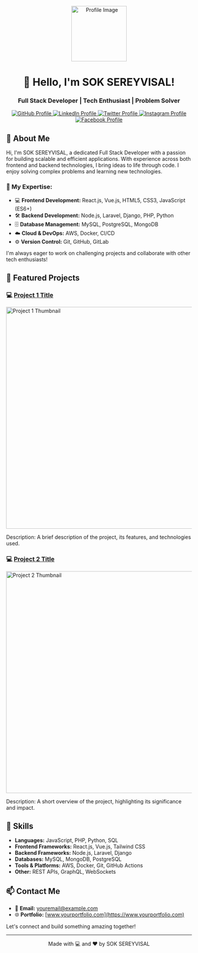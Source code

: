 <!-- Profile Header -->
<p align="center">
  <img src="https://scontent.fpnh10-1.fna.fbcdn.net/v/t39.30808-6/434808490_785437236981289_5826217270733088179_n.jpg?_nc_cat=109&ccb=1-7&_nc_sid=6ee11a&_nc_eui2=AeEn3Y3Wk1VXfEXm1cg3RpoLeMg3NU4pZxx4yDc1TilnHBacgFy0g0ub7COdZC3dnmmzMpslVGi00Hk7pQi-RWbh&_nc_ohc=WpsVG7ERf7QQ7kNvgEqUW4g&_nc_ht=scontent.fpnh10-1.fna&oh=00_AYBvS8XGxzifWf4bNMsYr5glWYSu5fvy-vQgslys3kTJ4g&oe=66CC88AD" alt="Profile Image" width="150" height="150">
</p>

<h1 align="center">👋 Hello, I'm SOK SEREYVISAL!</h1>
<h3 align="center">Full Stack Developer | Tech Enthusiast | Problem Solver</h3>

<!-- Social Icons -->
<p align="center">
  <a href="https://github.com/yourgithubprofile">
    <img src="https://img.shields.io/badge/GitHub-%23181717.svg?style=for-the-badge&logo=GitHub&logoColor=white" alt="GitHub Profile">
  </a>
  <a href="https://www.linkedin.com/in/sok-sereyvisal-3552712b1?utm_source=share&utm_campaign=share_via&utm_content=profile&utm_medium=android_app">
    <img src="https://img.shields.io/badge/LinkedIn-%230077B5.svg?style=for-the-badge&logo=LinkedIn&logoColor=white" alt="LinkedIn Profile">
  </a>
  <a href="https://twitter.com/yourprofile">
    <img src="https://img.shields.io/badge/Twitter-%231DA1F2.svg?style=for-the-badge&logo=Twitter&logoColor=white" alt="Twitter Profile">
  </a>
  <a href="https://www.instagram.com/yourprofile">
    <img src="https://img.shields.io/badge/Instagram-%23E4405F.svg?style=for-the-badge&logo=Instagram&logoColor=white" alt="Instagram Profile">
  </a>
  <a href="https://www.facebook.com/soksereyvisal85?mibextid=ZbWKwL">
    <img src="https://img.shields.io/badge/Facebook-%231877F2.svg?style=for-the-badge&logo=Facebook&logoColor=white" alt="Facebook Profile">
  </a>
</p>


<!-- About Section -->
## 📝 About Me

Hi, I'm SOK SEREYVISAL, a dedicated Full Stack Developer with a passion for building scalable and efficient applications. With experience across both frontend and backend technologies, I bring ideas to life through code. I enjoy solving complex problems and learning new technologies.

### 🔧 My Expertise:
- 💻 **Frontend Development:** React.js, Vue.js, HTML5, CSS3, JavaScript (ES6+)
- 🛠️ **Backend Development:** Node.js, Laravel, Django, PHP, Python
- 🗄️ **Database Management:** MySQL, PostgreSQL, MongoDB
- ☁️ **Cloud & DevOps:** AWS, Docker, CI/CD
- ⚙️ **Version Control:** Git, GitHub, GitLab

I'm always eager to work on challenging projects and collaborate with other tech enthusiasts!

<!-- Featured Projects -->
## 🌟 Featured Projects

### 💻 [Project 1 Title](https://github.com/yourprofile/project1)
<p>
  <img src="https://via.placeholder.com/600x300" alt="Project 1 Thumbnail" width="600">
</p>
Description: A brief description of the project, its features, and technologies used.

### 💻 [Project 2 Title](https://github.com/yourprofile/project2)
<p>
  <img src="https://via.placeholder.com/600x300" alt="Project 2 Thumbnail" width="600">
</p>
Description: A short overview of the project, highlighting its significance and impact.

<!-- Skills Section -->
## 🚀 Skills

- **Languages:** JavaScript, PHP, Python, SQL
- **Frontend Frameworks:** React.js, Vue.js, Tailwind CSS
- **Backend Frameworks:** Node.js, Laravel, Django
- **Databases:** MySQL, MongoDB, PostgreSQL
- **Tools & Platforms:** AWS, Docker, Git, GitHub Actions
- **Other:** REST APIs, GraphQL, WebSockets

<!-- Contact Section -->
## 📫 Contact Me

- 💌 **Email:** [youremail@example.com](mailto:youremail@example.com)
- 🌐 **Portfolio:** [www.yourportfolio.com](https://www.yourportfolio.com)

Let's connect and build something amazing together!

---

<p align="center">Made with 💻 and ❤️ by SOK SEREYVISAL</p>
